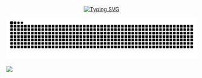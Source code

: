 <p align="center">
<a href="https://git.io/typing-svg"><img src="https://readme-typing-svg.herokuapp.com?font=Fira+Code&pause=1000&color=9AF713&width=435&lines=Hello+World+%3A+)" alt="Typing SVG" /></a>
</p>

![](https://raw.githubusercontent.com/JellyFishhhhhh/JellyFishhhhhh/main/dist/github-contribution-grid-snake.svg)

<a href="https://github.com/JellyFishhhhhh/My-repo">
  <img align="center" src="https://github-readme-stats.vercel.app/api/pin/?username=JellyFishhhhhh&repo=My-repo&theme=buefy"/>
</a>
<!--
**JellyFishhhhhh/JellyFishhhhhh** is a ✨ _special_ ✨ repository because its `README.md` (this file) appears on your GitHub profile.

Here are some ideas to get you started:

- 🔭 I’m currently working on ...
- 🌱 I’m currently learning ...
- 👯 I’m looking to collaborate on ...
- 🤔 I’m looking for help with ...
- 💬 Ask me about ...
- 📫 How to reach me: ...
- 😄 Pronouns: ...
- ⚡ Fun fact: ...
-->
